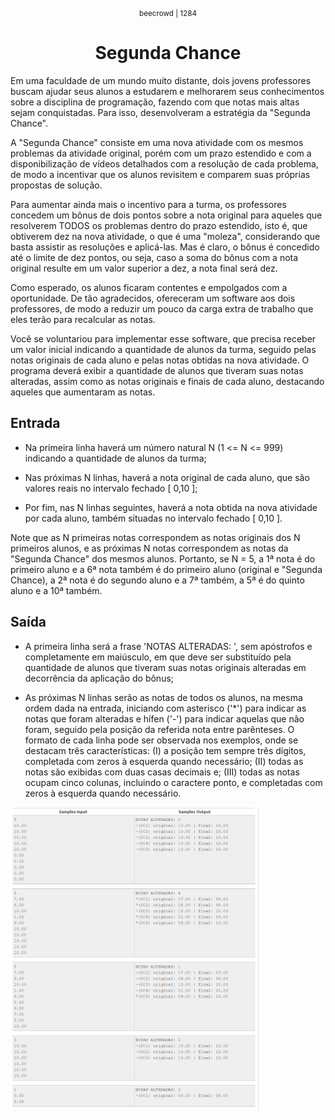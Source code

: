 <div align="center"> 
   <small> beecrowd | 1284 </small>
   <h1> Segunda Chance </h1>
</div>

Em uma faculdade de um mundo muito distante, dois jovens professores buscam ajudar seus alunos a estudarem e melhorarem seus conhecimentos sobre a disciplina de programação, fazendo com que notas mais altas sejam conquistadas. Para isso, desenvolveram a estratégia da "Segunda Chance".

A "Segunda Chance" consiste em uma nova atividade com os mesmos problemas da atividade original, porém com um prazo estendido e com a disponibilização de vídeos detalhados com a resolução de cada problema, de modo a incentivar que os alunos revisitem e comparem suas próprias propostas de solução.

Para aumentar ainda mais o incentivo para a turma, os professores concedem um bônus de dois pontos sobre a nota original para aqueles que resolverem TODOS os problemas dentro do prazo estendido, isto é, que obtiverem dez na nova atividade, o que é uma "moleza", considerando que basta assistir as resoluções e aplicá-las. Mas é claro, o bônus é concedido até o limite de dez pontos, ou seja, caso a soma do bônus com a nota original resulte em um valor superior a dez, a nota final será dez.

Como esperado, os alunos ficaram contentes e empolgados com a oportunidade. De tão agradecidos, ofereceram um software aos dois professores, de modo a reduzir um pouco da carga extra de trabalho que eles terão para recalcular as notas.

Você se voluntariou para implementar esse software, que precisa receber um valor inicial indicando a quantidade de alunos da turma, seguido pelas notas originais de cada aluno e pelas notas obtidas na nova atividade. O programa deverá exibir a quantidade de alunos que tiveram suas notas alteradas, assim como as notas originais e finais de cada aluno, destacando aqueles que aumentaram as notas.


## Entrada

- Na primeira linha haverá um número natural N (1 <= N <= 999) indicando a quantidade de alunos da turma;

- Nas próximas N linhas, haverá a nota original de cada aluno, que são valores reais no intervalo fechado [ 0,10 ];

- Por fim, nas N linhas seguintes, haverá a nota obtida na nova atividade por cada aluno, também situadas no intervalo fechado [ 0,10 ].

Note que as N primeiras notas correspondem as notas originais dos N primeiros alunos, e as próximas N notas correspondem as notas da "Segunda Chance" dos mesmos alunos. Portanto, se N = 5, a 1ª nota é do primeiro aluno e a 6ª nota também é do primeiro aluno (original e "Segunda Chance), a 2ª nota é do segundo aluno e a 7ª também, a 5ª é do quinto aluno e a 10ª também.

## Saída

- A primeira linha será a frase 'NOTAS ALTERADAS: <quantidade>', sem apóstrofos e completamente em maiúsculo, em que <quantidade> deve ser substituído pela quantidade de alunos que tiveram suas notas originais alteradas em decorrência da aplicação do bônus;

- As próximas N linhas serão as notas de todos os alunos, na mesma ordem dada na entrada, iniciando com asterisco ('*') para indicar as notas que foram alteradas e hífen ('-') para indicar aquelas que não foram, seguido pela posição da referida nota entre parênteses. O formato de cada linha pode ser observada nos exemplos, onde se destacam três características: (I) a posição tem sempre três dígitos, completada com zeros à esquerda quando necessário; (II) todas as notas são exibidas com duas casas decimais e; (III) todas as notas ocupam cinco colunas, incluindo o caractere ponto, e completadas com zeros à esquerda quando necessário.

<img src="source_readme/teste04.png" min-width="400px" max-width="400px" width="400px" align="center" alt="teste04">




